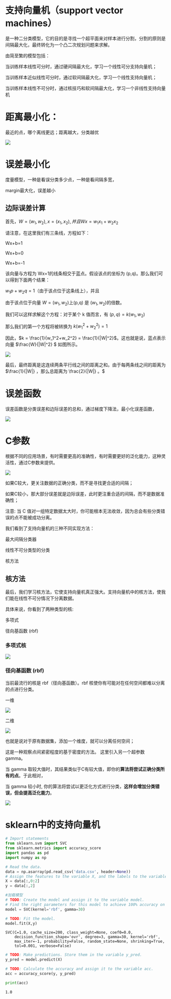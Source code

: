 # 支持向量机（support vector machines）

是一种二分类模型，它的目的是寻找一个超平面来对样本进行分割，分割的原则是间隔最大化，最终转化为一个凸二次规划问题来求解。

由简至繁的模型包括：

当训练样本线性可分时，通过硬间隔最大化，学习一个线性可分支持向量机；

当训练样本近似线性可分时，通过软间隔最大化，学习一个线性支持向量机；

当训练样本线性不可分时，通过核技巧和软间隔最大化，学习一个非线性支持向量机


# 距离最小化：

最近的点，哪个离线更远；距离越大，分类越优

![](./svm010.png)


# 误差最小化

度量模型，一种是看误分类多少点，一种是看间隔多宽，

margin最大化，误差越小


## 边际误差计算

首先，$W = (w_1, w_2),x = (x_1,x_2), 并且 Wx = w_1x_1 + w_2x_2$ 


请注意，在这里我们有三条线，方程如下：

Wx+b=1

Wx+b=0

Wx+b=-1

该向量与方程为 Wx=1的线条相交于蓝点。假设该点的坐标为 (p,q)。那么我们可以得到下面两个结果：

$w_1p + w_2q = 1$（由于该点位于这条线上），并且

由于该点位于向量 $W = (w_1, w_2)$上(p,q) 是 $(w_1, w_2)$的倍数。

我们可以这样求解这个方程：对于某个 k 值而言，有 $(p,q) = k(w_1, w_2)$

那么我们的第一个方程将被转换为 $k(w_1^2 + w_2^2) = 1$

因此，$k = \frac{1}{w_1^2+w_2^2} = \frac{1}{|W|^2}$。这也就是说，蓝点表示向量 $\frac{W}{|W|^2} $
如图所示。

![](./svm021.png)

最后，最终距离是这连续两条平行线之间的距离之和。由于每两条线之间的距离为$\frac{1}{|W|} ，那么总距离为 \frac{2}{|W|} 。$

# 误差函数

误差函数是分类误差和边际误差的总和，通过梯度下降法，最小化误差函数，


![](./svm004.png)

# C参数

根据不同的应用场景，有时需要更高的准确性，有时需要更好的泛化能力，这种灵活性，通过C参数来提供。

![](./svm006.png)

如果C较大，更关注数据的正确分类，而不是寻找更合适的间隔；

如果C较小，那大部分误差就是边际误差，此时更注重合适的间隔，而不是数据准确性；


注意: 当 C 值对一组特定数据太大时，你可能根本无法收敛，因为总会有些分类错误的点不能被成功分离。

我们看到了支持向量机的三种不同实现方法：

最大间隔分类器

线性不可分类型的分类

核方法





## 核方法

最后，我们学习核方法，它使支持向量机真正强大。支持向量机中的核方法，使我们能在线性不可分情况下分离数据。

具体来说，你看到了两种类型的核:

多项式

径向基函数 (rbf)

### 多项式核

![](./svm030.png)

### 径向基函数 (rbf)

当前最流行的核是 rbf（径向基函数）。rbf 核使你有可能对在任何空间都难以分离的点进行分类。

一维

![](./s201.png)

二维

![](./s202.png)

也就是说对于原有数据集，添加一个维度，就可以分离任何空间；

这是一种观察点间紧密程度的基于密度的方法。 这里引入另一个超参数 gamma。

当 gamma 取较大值时，其结果类似于C有较大值，即你的**算法将尝试正确分类所有的点**。于此相对，

当 gamma 较小时, 你的算法将尝试以更泛化方式进行分类，**这样会增加分类错误，但会提高泛化能力**。

![](./svm009.png)

# sklearn中的支持向量机



```python
# Import statements 
from sklearn.svm import SVC
from sklearn.metrics import accuracy_score
import pandas as pd
import numpy as np
```


```python
# Read the data.
data = np.asarray(pd.read_csv('data.csv', header=None))
# Assign the features to the variable X, and the labels to the variable y. 
X = data[:,0:2]
y = data[:,2]
```


```python
#加载模型
# TODO: Create the model and assign it to the variable model.
# Find the right parameters for this model to achieve 100% accuracy on the dataset.
model = SVC(kernel='rbf', gamma=30)

# TODO: Fit the model.
model.fit(X,y)
```




    SVC(C=1.0, cache_size=200, class_weight=None, coef0=0.0,
        decision_function_shape='ovr', degree=3, gamma=30, kernel='rbf',
        max_iter=-1, probability=False, random_state=None, shrinking=True,
        tol=0.001, verbose=False)




```python
# TODO: Make predictions. Store them in the variable y_pred.
y_pred = model.predict(X)

# TODO: Calculate the accuracy and assign it to the variable acc.
acc = accuracy_score(y, y_pred)
```


```python
print(acc)
```

    1.0



```python

```


```python

```
